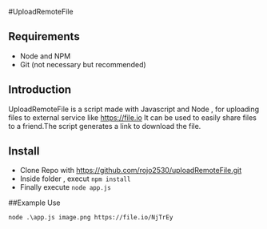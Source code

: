 #UploadRemoteFile

## Requirements 

* Node and NPM
* Git (not necessary but recommended)

## Introduction

UploadRemoteFile is a script made with Javascript and Node , for uploading files to external service like https://file.io
It can be used to easily share files to a friend.The script generates a link to download the file.

## Install

* Clone Repo with https://github.com/rojo2530/uploadRemoteFile.git
* Inside folder , execut `npm install`
* Finally execute `node app.js`

##Example Use

`node .\app.js image.png
https://file.io/NjTrEy`

